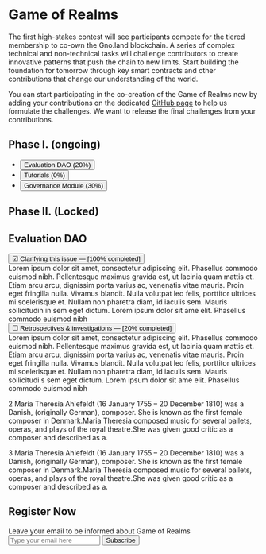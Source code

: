 # Game of Realms

The first high-stakes contest will see participants compete for the tiered membership to co-own the Gno.land blockchain.
A series of complex technical and non-technical tasks will challenge contributors to create innovative patterns that push the chain to new limits.
Start building the foundation for tomorrow through key smart contracts and other contributions that change our understanding of the world.

You can start participating in the co-creation of the Game of Realms now by adding your contributions on the dedicated [GitHub page](https://github.com/gnolang/gno/issues/357) to help us formulate the challenges. We want to release the final challenges from your contributions.

<div>

<div role="tablist" aria-labelledby="tablist-1" class="tabs">
<div class="columns-2">
<div>

## Phase I. (ongoing)

- <button id="tab-1" type="button" role="tab" aria-selected="true" aria-controls="tabpanel-1">Evaluation DAO (20%)</button>
- <button id="tab-2" type="button" role="tab" aria-selected="false" aria-controls="tabpanel-2" tabindex="-1">Tutorials (0%)</button>
- <button id="tab-3" type="button" role="tab" aria-selected="false" aria-controls="tabpanel-3" tabindex="-1">Governance Module (30%)</button>

</div>
<div>

## Phase II. (Locked)

</div>
</div>
</div>

<div class="jumbotron">

<div id="tabpanel-1" role="tabpanel" tabindex="0" aria-labelledby="tab-1" class="">

## Evaluation DAO

<div class="accordion gor-accordion">
<button type="button" aria-expanded="false" class="accordion-trigger is-muted" aria-controls="acc-1" id="accpanel-1"> &#9745; <span class="is-finished">Clarifying this issue</span> — [100% completed] </button>
<div id="acc-1" role="region" aria-labelledby="accpanel-1" class="accordion-panel accordion-panel is-hidden">
Lorem ipsum dolor sit amet, consectetur adipiscing elit. Phasellus commodo euismod nibh. Pellentesque maximus gravida est, ut lacinia quam mattis et. Etiam arcu arcu, dignissim porta varius ac, venenatis vitae mauris. Proin eget fringilla nulla. Vivamus blandit. Nulla volutpat leo felis, porttitor ultrices mi scelerisque et. Nullam non pharetra diam, id iaculis sem. Mauris sollicitudin in sem eget dictum. Lorem ipsum dolor sit ame elit. Phasellus commodo euismod nibh
</div>
<button type="button" aria-expanded="true" class="accordion-trigger" aria-controls="acc-2" id="accpanel-2"> &#9744; <span class="is-underline">Retrospectives & investigations</span> — [20% completed]</button>
<div id="acc-2" role="region" aria-labelledby="accpanel-2" class="">
Lorem ipsum dolor sit amet, consectetur adipiscing elit. Phasellus commodo euismod nibh. Pellentesque maximus gravida est, ut lacinia quam mattis et. Etiam arcu arcu, dignissim porta varius ac, venenatis vitae mauris. Proin eget fringilla nulla. Vivamus blandit. Nulla volutpat leo felis, porttitor ultrices mi scelerisque et. Nullam non pharetra diam, id iaculis sem. Mauris sollicitudi s sem eget dictum. Lorem ipsum dolor sit ame elit. Phasellus commodo euismod nibh
</div>

</div>
</div>

<div id="tabpanel-2" role="tabpanel" tabindex="0" aria-labelledby="tab-2" class="">

2 Maria Theresia Ahlefeldt (16 January 1755 – 20 December 1810) was a Danish, (originally German), composer. She is known as the first female composer in Denmark.Maria Theresia composed music for several ballets, operas, and plays of the royal theatre.She was given good critic as a composer and described as a.

</div>

<div id="tabpanel-3" role="tabpanel" tabindex="0" aria-labelledby="tab-3" class="">

3 Maria Theresia Ahlefeldt (16 January 1755 – 20 December 1810) was a Danish, (originally German), composer. She is known as the first female composer in Denmark.Maria Theresia composed music for several ballets, operas, and plays of the royal theatre.She was given good critic as a composer and described as a.

</div>

</div>
</div>

## Register Now

<!-- mailchimp -->
<div id="mc_embed_signup">
<form action="https://land.us18.list-manage.com/subscribe/post?u=8befe3303cf82796d2c1a1aff&amp;id=5499ca154b&amp;f_id=008d70e7f0" method="post" id="mc-embedded-subscribe-form" name="mc-embedded-subscribe-form" class="validate" target="_self">
  <label for="mce-EMAIL">Leave your email to be informed about Game of Realms</label>
  <div id="mc_embed_signup_scroll">
  	<div class="mc-field-group">
  		<input type="email" value="" name="EMAIL" class="required email" id="mce-EMAIL" placeholder="Type your email here" required>
  		<input type="submit" value="Subscribe" name="subscribe" id="mc-embedded-subscribe" class="button">
  	</div>
  	<div hidden="true"><input type="hidden" name="tags" value="2525514"></div>
  	<div id="mce-responses" class="clear">
  		<div class="response" id="mce-error-response" style="display:none"></div>
  		<div class="response" id="mce-success-response" style="display:none"></div>
  	</div>
  	<!-- real people should not fill this in and expect good things - do not remove this or risk form bot signups-->
  	<div style="position: absolute; left: -5000px;" aria-hidden="true"><input type="text" name="b_8befe3303cf82796d2c1a1aff_5499ca154b" tabindex="-1" value=""></div>
  </div>
</form>
</div>
<!-- /mailchimp -->
